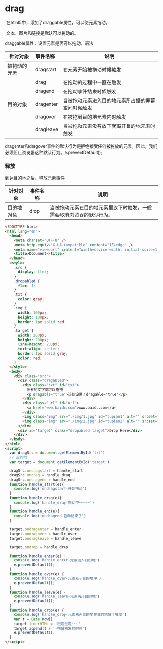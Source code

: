 # drag

​	在html5中，添加了draggable属性，可以使元素拖动。

​	文本、图片和链接是默认可以拖动的。

​	draggable属性：设置元素是否可以拖动。语法<element draggable="true | false | auto">

| 针对对象     | 事件名称  | 说明                                               |
| ------------ | :-------- | -------------------------------------------------- |
| 被拖动的元素 | dragstart | 在元素开始被拖动时候触发                           |
|              | drag      | 在拖动的过程中一直在触发                           |
|              | dragend   | 在拖动事件结束时候触发                             |
| 目的对象     | dragenter | 当被拖动元素进入目的地元素所占据的屏幕空间时候触发 |
|              | dragover  | 在被拖到目的地元素内时触发                         |
|              | dragleave | 当被拖动元素没有放下就离开目的地元素时触发         |

dragenter和dragover事件的默认行为是拒绝接受任何被拖放的元素。因此，我们必须阻止浏览器这种默认行为。e.preventDefault();

### 释放

到达目的地之后，释放元素事件

| 针对对象   | 事件名称 | 说明                                                         |
| ---------- | -------- | ------------------------------------------------------------ |
| 目的地对象 | drop     | 当被拖动元素在目的地元素里放下时触发，一般需要取消浏览器的默认行为。 |

```html
<!DOCTYPE html>
<html lang="en">
  <head>
    <meta charset="UTF-8" />
    <meta http-equiv="X-UA-Compatible" content="IE=edge" />
    <meta name="viewport" content="width=device-width, initial-scale=1.0" />
    <title>Document</title>
  </head>
  <style>
    .src {
      display: flex;
    }
    .dropabled {
      flex: 1;
    }
    .txt {
      color: gray;
    }
    .img {
      width: 100px;
      height: 100px;
      border: 1px solid red;
    }
    .target {
      width: 200px;
      height: 200px;
      line-height: 200px;
      text-align: center;
      border: 1px solid gray;
      color: red;
    }
  </style>
  <body>
    <div class="src">
      <div class="dragabled">
        <div class="txt" id="txt">
          所有的文字都可以拖拽
          <p dragable="true">该处设置了dragable="true"</p>
        </div>
        <div class="url" id="url">
          <a href="www.baidu.com">www.baidu.com</a>
        </div>
        <img class="img" src="./img/1.jpg" id="tupian1" alt="" srcset="" />
        <img class="img" src="./img/2.jpg" id="tupian2" alt="" srcset="" />
      </div>
      <div id="target" class="dropabled target">Drop Here</div>
    </div>
  </body>
</html>
<script>
  var dragSrc = document.getElementById('txt')
  // 目的地
  var target = document.getElementById('target')

  dragSrc.ondragstart = handle_start
  dragSrc.ondrag = handle_drag
  dragSrc.ondragend = handle_end
  function handle_start(e){
    console.log('ondragstart-开始拖动')
  }
  function handle_drag(e){
    console.log('handle_drag-拖动中~~~~~')
  }
  function handle_end(e){
    console.log('ondragend-拖动结束了')
  }

  target.ondragenter = handle_enter
  target.ondragover = handle_over
  target.ondragleave = handle_leave

  target.ondrop = handle_drop

  function handle_enter(e) {
    console.log('handle_enter-元素进入目的地')
    e.preventDefault();
  }
  function handle_over(e) {
    console.log('handle_over-元素处于目的地中')
    e.preventDefault();
  }
  function handle_leave(e) {
    console.log('handle_leave-元素离开目的地')
    e.preventDefault();
  }
  function handle_drop(e) {
    console.log('handle_drop-元素离开目的地在目的地放下触发')
    var t = Date.now()
    target.innerHTML = '啦啦啦啦~~~'
    target.append(t + '-拖放触发的时候')
    e.preventDefault();
  }
</script>
```

